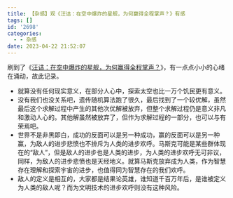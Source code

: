 ```yaml
---
title: 【杂感】观《汪诘：在空中爆炸的星舰，为何赢得全程掌声？》有感
tags: []
id: '2698'
categories:
  - - 杂感
date: 2023-04-22 21:52:07
---
```


刷到了《[汪诘：在空中爆炸的星舰，为何赢得全程掌声？](https://www.bilibili.com/video/BV1Uv4y1E7Ni)》，有一点点小小的心绪在涌动，故此记录。

*   就算没有任何现实意义，在部分人心中，探索太空也比一万个饥民更有意义。
*   没有我们也没关系吧，遗传随机算法跑了很久，最后找到了一个较优解，虽然最后这个求解过程中产生的其他次优解被放弃，但整个求解过程仍是意义非凡和激动人心的。其他解虽然被放弃了，但作为求解过程的一部分，也可以与有荣焉吧。
*   世界不是非黑即白，成功的反面可以是另一种成功，赢的反面可以是另一种赢，为敌人的进步悲愤也不排斥为人类的进步欢呼。马斯克可能是某些群体现在的“敌人”，但是敌人的进步也是人类的进步，为人类的进步欢呼无可非议，同样，为敌人的进步悲愤也是天经地义。就算马斯克放弃成为人类，作为智慧存在理解和探索宇宙的进步，也值得同为智慧存在的我们欢呼。
*   敌人的定义是相互的，大家都是结果论英雄，谁知道千百万年后，是谁被定义为人类的敌人呢？而为文明技术的进步欢呼则没有这种风险。